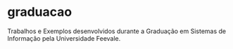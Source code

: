 # graduacao
Trabalhos e Exemplos desenvolvidos durante a Graduação em Sistemas de Informação pela Universidade Feevale.
